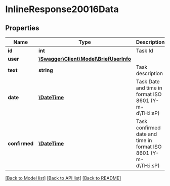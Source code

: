 # InlineResponse20016Data

## Properties
Name | Type | Description | Notes
------------ | ------------- | ------------- | -------------
**id** | **int** | Task Id | [optional] 
**user** | [**\Swagger\Client\Model\BriefUserInfo**](BriefUserInfo.md) |  | [optional] 
**text** | **string** | Task description | [optional] 
**date** | [**\DateTime**](\DateTime.md) | Task Date and time in format ISO 8601 (Y-m-d\\TH:i:sP) | [optional] 
**confirmed** | [**\DateTime**](\DateTime.md) | Task confirmed date and time in format ISO 8601 (Y-m-d\\TH:i:sP) | [optional] 

[[Back to Model list]](../README.md#documentation-for-models) [[Back to API list]](../README.md#documentation-for-api-endpoints) [[Back to README]](../README.md)

